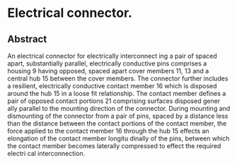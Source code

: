 # Electrical connector.

## Abstract
An electrical connector for electrically interconnect ing a pair of spaced apart, substantially parallel, electrically conductive pins comprises a housing 9 having opposed, spaced apart cover members 11, 13 and a central hub 15 between the cover members. The connector further includes a resilient, electrically conductive contact member 16 which is disposed around the hub 15 in a loose fit relationship. The contact member defines a pair of opposed contact portions 21 comprising surfaces disposed gener ally parallel to the mounting direction of the connector. During mounting and dismounting of the connector from a pair of pins, spaced by a distance less than the distance between the contact portions of the contact member, the force applied to the contact member 16 through the hub 15 effects an elongation of the contact member longitu dinally of the pins, between which the contact member becomes laterally compressed to effect the required electri cal interconnection.